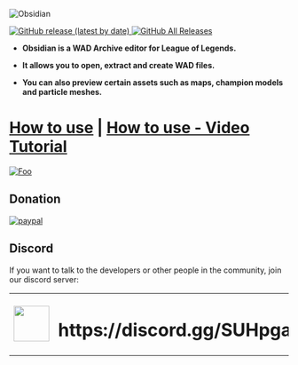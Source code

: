 ![Obsidian](https://github.com/Crauzer/Obsidian/blob/main/Images/obsidian-banner.png)

<a href="">
  <img alt="GitHub release (latest by date)" src="https://img.shields.io/github/v/release/Crauzer/Obsidian?color=red&style=for-the-badge">
  <img alt="GitHub All Releases" src="https://img.shields.io/github/downloads/Crauzer/Obsidian/total?color=red&style=for-the-badge">
</a>

* **Obsidian is a WAD Archive editor for League of Legends.**

* **It allows you to open, extract and create WAD files.**

* **You can also preview certain assets such as maps, champion models and particle meshes.**

# [How to use](https://github.com/Crauzer/Obsidian/wiki/Introduction) | [How to use - Video Tutorial](https://www.youtube.com/watch?v=XxSGk6SAcAM)

<a href="https://github.com/Crauzer/Obsidian/releases" rel="some text">![Foo](https://github.com/Crauzer/Obsidian/blob/main/Images/obsidiandownload.png)</a>

## Donation
[![paypal](https://www.paypalobjects.com/en_US/i/btn/btn_donateCC_LG.gif)](https://paypal.me/FilipQuitko?locale.x=en_US)

## Discord
If you want to talk to the developers or other people in the community, join our discord server:
<table>
  <tbody>
    <tr>
      <td><img width=64 height=64 src="https://cdn.worldvectorlogo.com/logos/discord.svg"></td>
      <td><h1>https://discord.gg/SUHpgaF</h1></td>
    </tr>
  </tbody>
</table> 
